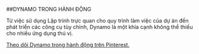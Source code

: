 ##DYNAMO TRONG HÀNH ĐỘNG

Từ việc sử dụng Lập trình trực quan cho quy trình làm việc của dự án đến phát triển các công cụ tùy chỉnh, Dynamo là một khía cạnh không thể thiếu cho nhiều ứng dụng thú vị.

<a data-pin-do="embedBoard" href="http://www.pinterest.com/modelabnyc/dynamo-in-action/" data-pin-scale-width="240" data-pin-scale-height="1280" data-pin-board-width="770">Theo dõi Dynamo trong hành động trên Pinterest.</a>
<!-- Please call pinit.js only once per page -->
<script type="text/javascript" async defer src="//assets.pinterest.com/js/pinit.js"></script>
